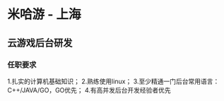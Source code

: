 # 米哈游 - 上海

## 云游戏后台研发

### 任职要求

1.扎实的计算机基础知识；
2.熟练使用linux；
3.至少精通一门后台常用语言：C++/JAVA/GO，GO优先；
4.有高并发后台开发经验者优先


